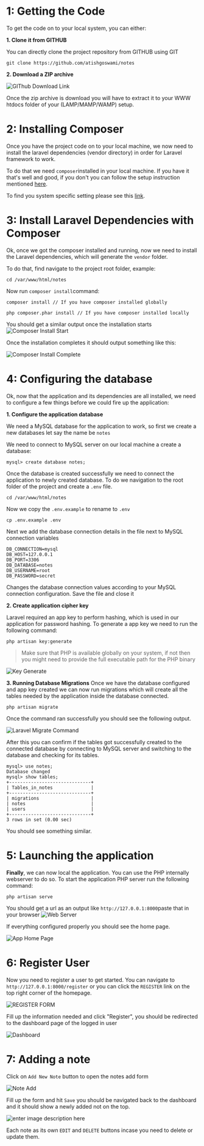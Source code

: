 # 1: Getting the Code

To get the code on to your local system, you can either:

 **1. Clone it from GITHUB** 
 
 You can directly clone the project repository from GITHUB using GIT

    git clone https://github.com/atishgoswami/notes

 
 **2. Download a ZIP archive**

![GIThub Download Link](https://i.imgur.com/jdfr287.png)

Once the zip archive is download you will have to extract it to your WWW htdocs folder of your (LAMP/MAMP/WAMP) setup.

# 2: Installing Composer

Once you have the project code on to your local machine, we now need to install the laravel dependencies (vendor directory) in order for Laravel framework to work.

To do that we need `composer`installed in your local machine. If you have it that's well and good, if you don't you can follow the setup instruction mentioned [here](https://getcomposer.org/download/).

To find you system specific setting please see this [link](https://getcomposer.org/doc/00-intro.md).

# 3: Install Laravel Dependencies with Composer

Ok, once we got the composer installed and running, now we need to install the Laravel dependencies, which will generate the `vendor` folder.

To do that, find navigate to the project root folder, example:

    cd /var/www/html/notes

Now run `composer install`command:

    composer install // If you have composer installed globally
    
    php composer.phar install // If you have composer installed locally

You should get a similar output once the installation starts
![Composer Install Start](https://i.imgur.com/dLldIAH.png)

Once the installation completes it should output something like this:

![Composer Install Complete](https://i.imgur.com/Y0bxad9.png)

# 4: Configuring the database

Ok, now that the application and its dependencies are all installed, we need to configure a few things before we could fire up the application:

 **1. Configure the application database**

We need a MySQL database for the application to work, so first we create a new databases let say the name be `notes`

We need to connect to MySQL server on our local machine a create a database:

    mysql> create database notes;

Once the database is created successfully we need to connect the application to newly created database. To do we navigation to the root folder of the project and create a `.env` file.

    cd /var/www/html/notes
    
 Now we copy the `.env.example` to rename to  `.env` 

    cp .env.example .env

Next we add the database connection details in the file next to MySQL connection variables

    DB_CONNECTION=mysql
    DB_HOST=127.0.0.1
    DB_PORT=3306
    DB_DATABASE=notes
    DB_USERNAME=root
    DB_PASSWORD=secret
   
 Changes the database connection values according to your MySQL connection configuration. Save the file and close it

 **2. Create application cipher key**

Laravel required an app key to perform hashing, which is used in our application for password hashing.
To generate a app key we need to run the following command:

    php artisan key:generate

> Make sure that PHP is available globally on your system, if not then you might need to provide the full executable path for the PHP binary

![Key Generate](https://i.imgur.com/dhWQDL1.png)


 **3. Running Database Migrations**
Once we have the database configured and app key created we can now run migrations which will create all the tables needed by the application inside the database connected.

    php artisan migrate

Once the command ran successfully you should see the following output.

![Laravel Migrate Command](https://i.imgur.com/7mPwjyt.png)

After this you can confirm if the tables got successfully created to the connected database by connecting to MySQL server and switching to the database and checking for its tables.

    mysql> use notes;
    Database changed
    mysql> show tables;
    +------------------------------+
    | Tables_in_notes              |
    +------------------------------+
    | migrations                   |
    | notes                        |
    | users                        |
    +------------------------------+
    3 rows in set (0.00 sec)
   
   You should see something similar.

# 5: Launching the application

**Finally**, we can now local the application. You can use the PHP internally webserver to do so. To start the application PHP server run the following command:

    php artisan serve

You should get a url as an output like `http://127.0.0.1:8000`paste that in your browser 
![Web Server](https://i.imgur.com/i39wCOO.png)

If everything configured properly you should see the home page.

![App Home Page](https://i.imgur.com/pAuhJEp.png)

# 6: Register User

Now you need to register a user to get started. You can navigate to `http://127.0.0.1:8000/register` or you can click the `REGISTER` link on the top right corner of the homepage.

![REGISTER FORM](https://i.imgur.com/uspbl9Q.png)

Fill up the information needed and click "Register", you should be redirected to the dashboard page of the logged in user

![Dashboard](https://i.imgur.com/zX7mTDN.png)
# 7: Adding a note

Click on `Add New Note` button to open the notes add form

![Note Add](https://i.imgur.com/fhApIHn.png)

Fill up the form  and hit `Save` you should be navigated back to the dashboard and it should show a newly added not on the top.

![enter image description here](https://i.imgur.com/6lViXRd.png)

Each note as its own `EDIT` and `DELETE` buttons incase you need to delete or update them.

